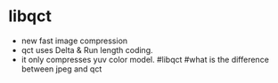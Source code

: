 # libqct
- new fast image compression
- qct uses Delta & Run length coding.
- it only compresses yuv color model.
#libqct
#what is the difference between jpeg and qct
